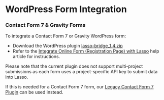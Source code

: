 <h1>WordPress Form Integration</h1>

<h3><a name="new-plugin">Contact Form 7 & Gravity Forms</a></h3>
<p>To integrate a Contact Form 7 or Gravity WordPress form:</p>
<ul>
<li>Download the WordPress plugin <a href="https://github.com/eci-lasso/wp-plugin/blob/main/lasso-bridge_1.4.zip" download>lasso-bridge_1.4.zip</a></li>
<li>Refer to the <a href="https://constructionsupport.ecisolutions.com/s/article/Lasso-Integrations-Integrate-Online-Form-Registration-Page-with-Lasso" target="_blank">Integrate Online Form (Registration Page) with Lasso</a> help article for instructions.</li>
</ul>
<p>Please note that the current plugin does not support multi-project submissions as each form uses a project-specific API key to submit data into Lasso.</p>
<p>If this is needed for a Contact Form 7 form, our <a href="https://github.com/eci-lasso/wp-plugin/tree/main/Legacy%20Contact%20Form%207%20Plugin" target="_blank">Legacy Contact Form 7 Plugin</a> can be used instead.</p>
